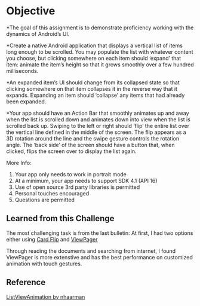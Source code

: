 # Objective

*The goal of this assignment is to demonstrate proficiency working with the 
dynamics of Android’s UI.

*Create a native Android application that displays a vertical list of items long enough 
to be scrolled. You may populate the list with whatever content you choose, but 
clicking somewhere on each item should ‘expand’ that item: animate the item’s 
height so that it grows smoothly over a few hundred milliseconds. 

*An expanded item’s UI should change from its collapsed state so that clicking somewhere on that item collapses it in the reverse way that it expands. Expanding an item should 
‘collapse’ any items that had already been expanded. 

*Your app should have an Action Bar that smoothly animates up and away when the 
list is scrolled down and animates down into view when the list is scrolled back up.
Swiping to the left or right should ‘flip’ the entire list over the vertical line defined in 
the middle of the screen. The flip appears as a 3D rotation around the line and the 
swipe gesture controls the rotation angle. The ‘back side’ of the screen should have a 
button that, when clicked, flips the screen over to display the list again. 

More Info:

1.	Your app only needs to work in portrait mode 
2.  At a minimum, your app needs to support SDK 4.1 (API 16)
3.  Use of open source 3rd party libraries is permitted
4.  Personal touches encouraged
5.  Questions are permitted

## Learned from this Challenge
The most challenging task is from the last bulletin: At first, I had two options either using 
[Card Flip](http://developer.android.com/training/animation/cardflip.html) and [ViewPager](http://developer.android.com/training/animation/screen-slide.html)

Through reading the documents and searching from internet, I found ViewPager is more extenstive and has the best performance on customized animation with touch gestures.  

## Reference
[ListViewAnimation by nhaarman](https://github.com/nhaarman/ListViewAnimations)
